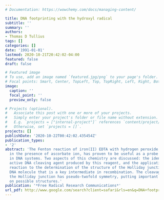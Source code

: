 ```yaml
---
# Documentation: https://wowchemy.com/docs/managing-content/

title: DNA footprinting with the hydroxyl radical
subtitle: ''
summary: ''
authors:
- Thomas D Tullius
tags: []
categories: []
date: '1991-01-01'
lastmod: 2020-10-21T20:42:02-04:00
featured: false
draft: false

# Featured image
# To use, add an image named `featured.jpg/png` to your page's folder.
# Focal points: Smart, Center, TopLeft, Top, TopRight, Left, Right, BottomLeft, Bottom, BottomRight.
image:
  caption: ''
  focal_point: ''
  preview_only: false

# Projects (optional).
#   Associate this post with one or more of your projects.
#   Simply enter your project's folder or file name without extension.
#   E.g. `projects = ["internal-project"]` references `content/project/deep-learning/index.md`.
#   Otherwise, set `projects = []`.
projects: []
publishDate: '2020-10-22T00:42:02.435454Z'
publication_types:
- '2'
abstract: 'The Fenton reaction of iron(II) EDTA with hydrogen peroxide, performed
  in the presence of ascorbate ion, has proven to be useful as a probe of structure
  in DNA systems. Two aspects of this chemistry are discussed: the identity of the
  active DNA cleaving agent produced by this reagent, and the application of the Fenton
  reaction to the determination of the structure of the Holliday junction, the four-stranded
  DNA molecule that is a key intermediate in recombination. The cleavage pattern of
  the Holliday junction has pseudo-twofold symmetry, putting important constraints
  on possible structures.'
publication: '*Free Radical Research Communications*'
url_pdf: http://www.google.com/search?client=safari&rls=en&q=DNA+footprinting+with+the+hydroxyl+radical&ie=UTF-8&oe=UTF-8
---
```

